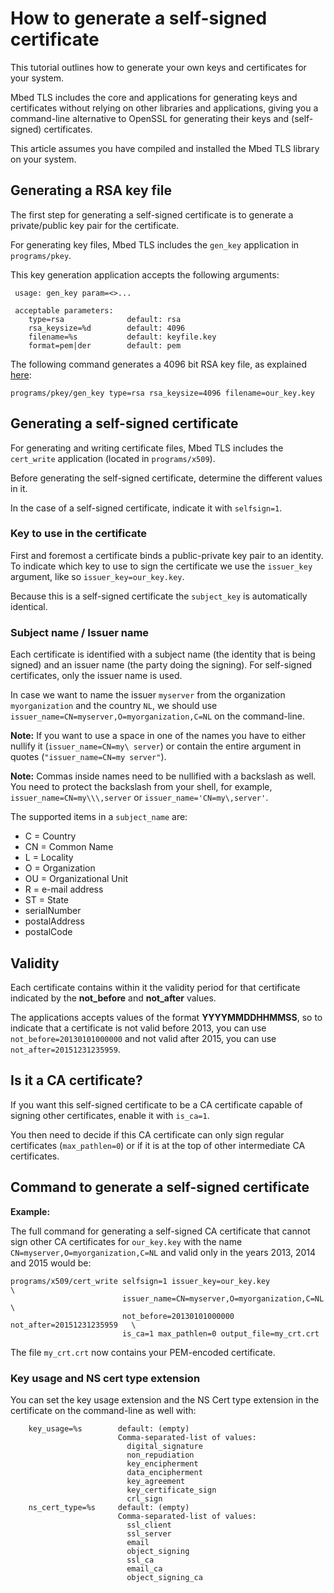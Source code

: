 # How to generate a self-signed certificate

This tutorial outlines how to generate your own keys and certificates for your system.

Mbed TLS includes the core and applications for generating keys and certificates without relying on other libraries and applications, giving you a command-line alternative to OpenSSL for generating their keys and (self-signed) certificates.

This article assumes you have compiled and installed the Mbed TLS library on your system.

## Generating a RSA key file

The first step for generating a self-signed certificate is to generate a private/public key pair for the certificate.

For generating key files, Mbed TLS includes the `gen_key` application in `programs/pkey`.

This key generation application accepts the following arguments:
```
 usage: gen_key param=<>...

 acceptable parameters:
    type=rsa              default: rsa
    rsa_keysize=%d        default: 4096
    filename=%s           default: keyfile.key
    format=pem|der        default: pem
```
The following command generates a 4096 bit RSA key file, as explained [here](https://tls.mbed.org/kb/cryptography/rsa-key-pair-generator):
```
programs/pkey/gen_key type=rsa rsa_keysize=4096 filename=our_key.key
```

## Generating a self-signed certificate

For generating and writing certificate files, Mbed TLS includes the `cert_write` application (located in `programs/x509`).

Before generating the self-signed certificate, determine the different values in it.

In the case of a self-signed certificate, indicate it with `selfsign=1`.

### Key to use in the certificate

First and foremost a certificate binds a public-private key pair to an identity. To indicate which key to use to sign the certificate we use the `issuer_key` argument, like so `issuer_key=our_key.key`.

Because this is a self-signed certificate the `subject_key` is automatically identical.

### Subject name / Issuer name

Each certificate is identified with a subject name (the identity that is being signed) and an issuer name (the party doing the signing). For self-signed certificates, only the issuer name is used.

In case we want to name the issuer `myserver` from the organization `myorganization` and the country `NL`, we should use `issuer_name=CN=myserver,O=myorganization,C=NL` on the command-line.

<span class="notes">**Note:** If you want to use a space in one of the names you have to either nullify it (`issuer_name=CN=my\ server`) or contain the entire argument in quotes (`"issuer_name=CN=my server"`).</span>

<span class="notes">**Note:** Commas inside names need to be nullified with a backslash as well. You need to protect the backslash from your shell, for example, `issuer_name=CN=my\\\,server` or `issuer_name='CN=my\,server'`.</span>

The supported items in a `subject_name` are:

* C = Country
* CN = Common Name
* L = Locality
* O = Organization
* OU = Organizational Unit
* R = e-mail address
* ST = State
* serialNumber
* postalAddress
* postalCode

## Validity

Each certificate contains within it the validity period for that certificate indicated by the **not_before** and **not_after** values.

The applications accepts values of the format **YYYYMMDDHHMMSS**, so to indicate that a certificate is not valid before 2013, you can use `not_before=20130101000000` and not valid after 2015, you can use `not_after=20151231235959`.

## Is it a CA certificate?

If you want this self-signed certificate to be a CA certificate capable of signing other certificates, enable it with `is_ca=1`.

You then need to decide if this CA certificate can only sign regular certificates (`max_pathlen=0`) or if it is at the top of other intermediate CA certificates.

## Command to generate a self-signed certificate

**Example:**

The full command for generating a self-signed CA certificate that cannot sign other CA certificates for `our_key.key` with the name `CN=myserver,O=myorganization,C=NL` and valid only in the years 2013, 2014 and 2015 would be:
```
programs/x509/cert_write selfsign=1 issuer_key=our_key.key                    \
                         issuer_name=CN=myserver,O=myorganization,C=NL        \
                         not_before=20130101000000 not_after=20151231235959   \
                         is_ca=1 max_pathlen=0 output_file=my_crt.crt
```
The file `my_crt.crt` now contains your PEM-encoded certificate.

### Key usage and NS cert type extension

You can set the key usage extension and the NS Cert type extension in the certificate on the command-line as well with:
```
    key_usage=%s        default: (empty)
                        Comma-separated-list of values:
                          digital_signature
                          non_repudiation
                          key_encipherment
                          data_encipherment
                          key_agreement
                          key_certificate_sign
                          crl_sign
    ns_cert_type=%s     default: (empty)
                        Comma-separated-list of values:
                          ssl_client
                          ssl_server
                          email
                          object_signing
                          ssl_ca
                          email_ca
                          object_signing_ca
```
<!---generate-a-self-signed-certificate
,"Step-by-step guide on how to generate a self-signed certificate with Mbed TLS instead of OpenSSL.",,"generate, certificate generation, self-signed, cert_write, gen_key, CA certificate",published,"2013-10-31 12:13:00",2,19910,"2015-07-02 11:48:00","Paul Bakker"--->
